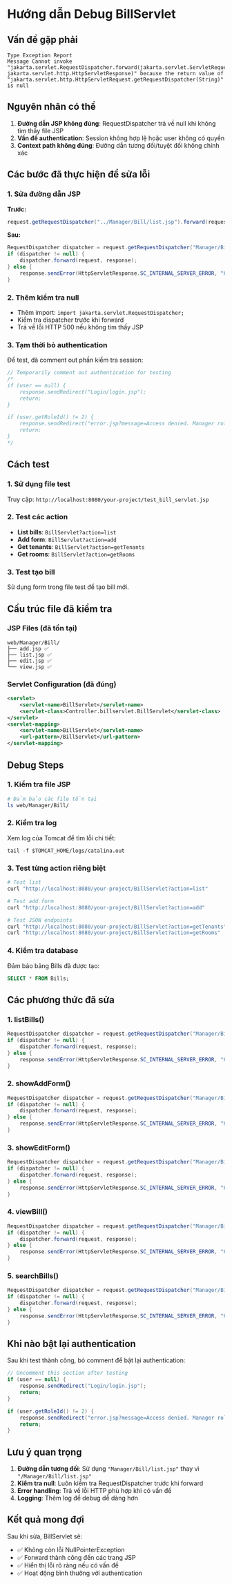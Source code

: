 # Hướng dẫn Debug BillServlet

## Vấn đề gặp phải
```
Type Exception Report
Message Cannot invoke "jakarta.servlet.RequestDispatcher.forward(jakarta.servlet.ServletRequest, jakarta.servlet.http.HttpServletResponse)" because the return value of "jakarta.servlet.http.HttpServletRequest.getRequestDispatcher(String)" is null
```

## Nguyên nhân có thể
1. **Đường dẫn JSP không đúng**: RequestDispatcher trả về null khi không tìm thấy file JSP
2. **Vấn đề authentication**: Session không hợp lệ hoặc user không có quyền
3. **Context path không đúng**: Đường dẫn tương đối/tuyệt đối không chính xác

## Các bước đã thực hiện để sửa lỗi

### 1. Sửa đường dẫn JSP
**Trước:**
```java
request.getRequestDispatcher("../Manager/Bill/list.jsp").forward(request, response);
```

**Sau:**
```java
RequestDispatcher dispatcher = request.getRequestDispatcher("Manager/Bill/list.jsp");
if (dispatcher != null) {
    dispatcher.forward(request, response);
} else {
    response.sendError(HttpServletResponse.SC_INTERNAL_SERVER_ERROR, "Không tìm thấy trang list.jsp");
}
```

### 2. Thêm kiểm tra null
- Thêm import: `import jakarta.servlet.RequestDispatcher;`
- Kiểm tra dispatcher trước khi forward
- Trả về lỗi HTTP 500 nếu không tìm thấy JSP

### 3. Tạm thời bỏ authentication
Để test, đã comment out phần kiểm tra session:
```java
// Temporarily comment out authentication for testing
/*
if (user == null) {
    response.sendRedirect("Login/login.jsp");
    return;
}

if (user.getRoleId() != 2) {
    response.sendRedirect("error.jsp?message=Access denied. Manager role required.");
    return;
}
*/
```

## Cách test

### 1. Sử dụng file test
Truy cập: `http://localhost:8080/your-project/test_bill_servlet.jsp`

### 2. Test các action
- **List bills**: `BillServlet?action=list`
- **Add form**: `BillServlet?action=add`
- **Get tenants**: `BillServlet?action=getTenants`
- **Get rooms**: `BillServlet?action=getRooms`

### 3. Test tạo bill
Sử dụng form trong file test để tạo bill mới.

## Cấu trúc file đã kiểm tra

### JSP Files (đã tồn tại)
```
web/Manager/Bill/
├── add.jsp ✅
├── list.jsp ✅
├── edit.jsp ✅
└── view.jsp ✅
```

### Servlet Configuration (đã đúng)
```xml
<servlet>
    <servlet-name>BillServlet</servlet-name>
    <servlet-class>Controller.billservlet.BillServlet</servlet-class>
</servlet>
<servlet-mapping>
    <servlet-name>BillServlet</servlet-name>
    <url-pattern>/BillServlet</url-pattern>
</servlet-mapping>
```

## Debug Steps

### 1. Kiểm tra file JSP
```bash
# Đảm bảo các file tồn tại
ls web/Manager/Bill/
```

### 2. Kiểm tra log
Xem log của Tomcat để tìm lỗi chi tiết:
```
tail -f $TOMCAT_HOME/logs/catalina.out
```

### 3. Test từng action riêng biệt
```bash
# Test list
curl "http://localhost:8080/your-project/BillServlet?action=list"

# Test add form
curl "http://localhost:8080/your-project/BillServlet?action=add"

# Test JSON endpoints
curl "http://localhost:8080/your-project/BillServlet?action=getTenants"
curl "http://localhost:8080/your-project/BillServlet?action=getRooms"
```

### 4. Kiểm tra database
Đảm bảo bảng Bills đã được tạo:
```sql
SELECT * FROM Bills;
```

## Các phương thức đã sửa

### 1. listBills()
```java
RequestDispatcher dispatcher = request.getRequestDispatcher("Manager/Bill/list.jsp");
if (dispatcher != null) {
    dispatcher.forward(request, response);
} else {
    response.sendError(HttpServletResponse.SC_INTERNAL_SERVER_ERROR, "Không tìm thấy trang list.jsp");
}
```

### 2. showAddForm()
```java
RequestDispatcher dispatcher = request.getRequestDispatcher("Manager/Bill/add.jsp");
if (dispatcher != null) {
    dispatcher.forward(request, response);
} else {
    response.sendError(HttpServletResponse.SC_INTERNAL_SERVER_ERROR, "Không tìm thấy trang add.jsp");
}
```

### 3. showEditForm()
```java
RequestDispatcher dispatcher = request.getRequestDispatcher("Manager/Bill/edit.jsp");
if (dispatcher != null) {
    dispatcher.forward(request, response);
} else {
    response.sendError(HttpServletResponse.SC_INTERNAL_SERVER_ERROR, "Không tìm thấy trang edit.jsp");
}
```

### 4. viewBill()
```java
RequestDispatcher dispatcher = request.getRequestDispatcher("Manager/Bill/view.jsp");
if (dispatcher != null) {
    dispatcher.forward(request, response);
} else {
    response.sendError(HttpServletResponse.SC_INTERNAL_SERVER_ERROR, "Không tìm thấy trang view.jsp");
}
```

### 5. searchBills()
```java
RequestDispatcher dispatcher = request.getRequestDispatcher("Manager/Bill/list.jsp");
if (dispatcher != null) {
    dispatcher.forward(request, response);
} else {
    response.sendError(HttpServletResponse.SC_INTERNAL_SERVER_ERROR, "Không tìm thấy trang list.jsp");
}
```

## Khi nào bật lại authentication

Sau khi test thành công, bỏ comment để bật lại authentication:

```java
// Uncomment this section after testing
if (user == null) {
    response.sendRedirect("Login/login.jsp");
    return;
}

if (user.getRoleId() != 2) {
    response.sendRedirect("error.jsp?message=Access denied. Manager role required.");
    return;
}
```

## Lưu ý quan trọng

1. **Đường dẫn tương đối**: Sử dụng `"Manager/Bill/list.jsp"` thay vì `"/Manager/Bill/list.jsp"`
2. **Kiểm tra null**: Luôn kiểm tra RequestDispatcher trước khi forward
3. **Error handling**: Trả về lỗi HTTP phù hợp khi có vấn đề
4. **Logging**: Thêm log để debug dễ dàng hơn

## Kết quả mong đợi

Sau khi sửa, BillServlet sẽ:
- ✅ Không còn lỗi NullPointerException
- ✅ Forward thành công đến các trang JSP
- ✅ Hiển thị lỗi rõ ràng nếu có vấn đề
- ✅ Hoạt động bình thường với authentication 